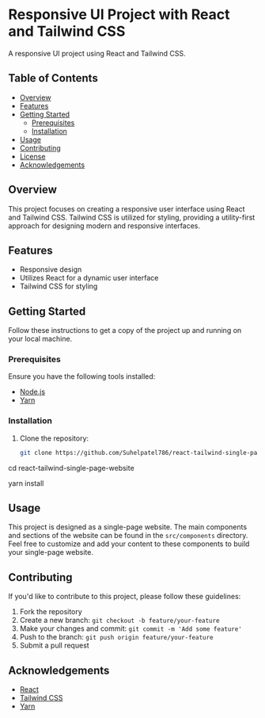 # Responsive UI Project with React and Tailwind CSS

A responsive UI project using React and Tailwind CSS.

## Table of Contents
- [Overview](#overview)
- [Features](#features)
- [Getting Started](#getting-started)
  - [Prerequisites](#prerequisites)
  - [Installation](#installation)
- [Usage](#usage)
- [Contributing](#contributing)
- [License](#license)
- [Acknowledgements](#acknowledgements)

## Overview

This project focuses on creating a responsive user interface using React and Tailwind CSS. Tailwind CSS is utilized for styling, providing a utility-first approach for designing modern and responsive interfaces.

## Features

- Responsive design
- Utilizes React for a dynamic user interface
- Tailwind CSS for styling

## Getting Started

Follow these instructions to get a copy of the project up and running on your local machine.

### Prerequisites

Ensure you have the following tools installed:
- [Node.js](https://nodejs.org/)
- [Yarn](https://yarnpkg.com/)

### Installation

1. Clone the repository:
   ```bash
   git clone https://github.com/Suhelpatel786/react-tailwind-single-page-website

cd react-tailwind-single-page-website

yarn install


## Usage

This project is designed as a single-page website. The main components and sections of the website can be found in the `src/components` directory. Feel free to customize and add your content to these components to build your single-page website.


## Contributing

If you'd like to contribute to this project, please follow these guidelines:

1. Fork the repository
2. Create a new branch: `git checkout -b feature/your-feature`
3. Make your changes and commit: `git commit -m 'Add some feature'`
4. Push to the branch: `git push origin feature/your-feature`
5. Submit a pull request

## Acknowledgements

- [React](https://reactjs.org/)
- [Tailwind CSS](https://tailwindcss.com/)
- [Yarn](https://yarnpkg.com/)
